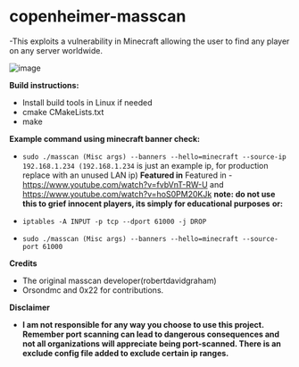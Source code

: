 # copenheimer-masscan
-This exploits a vulnerability in Minecraft allowing the user to find any player on any server worldwide.

![image](https://user-images.githubusercontent.com/12180913/142133822-f4267de7-59f7-4610-b071-2ec893247cce.png)

**Build instructions:**
- Install build tools in Linux if needed
- cmake CMakeLists.txt
- make

**Example command using minecraft banner check:**
- `sudo ./masscan (Misc args) --banners --hello=minecraft --source-ip 192.168.1.234 (192.168.1.234` is just an example ip, for production replace with an unused LAN ip)
**Featured in**
Featured in - https://www.youtube.com/watch?v=fvbVnT-RW-U and https://www.youtube.com/watch?v=hoS0PM20KJk
**note: do not use this to grief innocent players, its simply for educational purposes**
**or:**
  
- `iptables -A INPUT -p tcp --dport 61000 -j DROP`
- `sudo ./masscan (Misc args) --banners --hello=minecraft --source-port 61000`

**Credits**
- The original masscan developer(robertdavidgraham)
- Orsondmc and 0x22 for contributions.  

**Disclaimer** 
- **I am not responsible for any way you choose to use this project. Remember port scanning can lead to dangerous consequences and not all organizations will appreciate being port-scanned. There is an exclude config file added to exclude certain ip ranges.**


